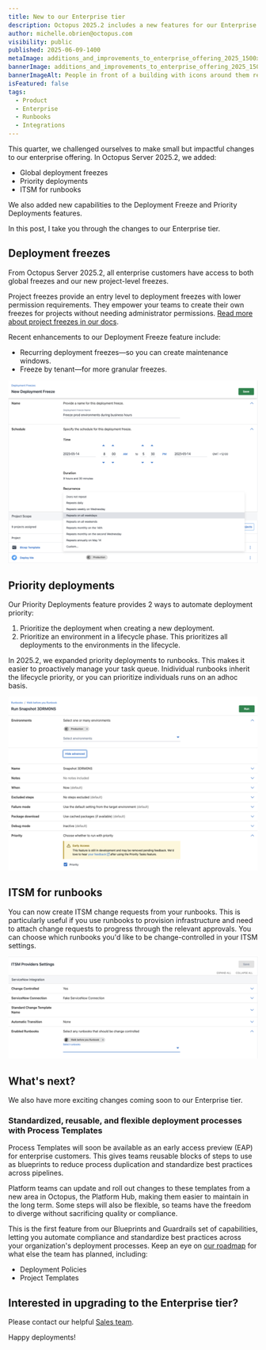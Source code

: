 ```yaml
---
title: New to our Enterprise tier
description: Octopus 2025.2 includes a new features for our Enterprise tier.
author: michelle.obrien@octopus.com
visibility: public
published: 2025-06-09-1400
metaImage: additions_and_improvements_to_enterprise_offering_2025_1500x800.jpg
bannerImage: additions_and_improvements_to_enterprise_offering_2025_1500x800.jpg
bannerImageAlt: People in front of a building with icons around them representing security and data.
isFeatured: false
tags: 
  - Product
  - Enterprise
  - Runbooks
  - Integrations
---
```


This quarter, we challenged ourselves to make small but impactful changes to our enterprise offering. In Octopus Server 2025.2, we added:

- Global deployment freezes 
- Priority deployments 
- ITSM for runbooks 

We also added new capabilities to the Deployment Freeze and Priority Deployments features.

In this post, I take you through the changes to our Enterprise tier.

## Deployment freezes

From Octopus Server 2025.2, all enterprise customers have access to both global freezes and our new project-level freezes. 

Project freezes provide an entry level to deployment freezes with lower permission requirements. They empower your teams to create their own freezes for projects without needing administrator permissions. [Read more about project freezes in our docs](https://octopus.com/docs/deployments/deployment-freezes/project-deployment-freezes).

Recent enhancements to our Deployment Freeze feature include:

- Recurring deployment freezes—so you can create maintenance windows.
- Freeze by tenant—for more granular freezes.

![Create Deployment Freeze window showing new functionality of recurring freezes](global-freeze.png)

## Priority deployments

Our Priority Deployments feature provides 2 ways to automate deployment priority:

1. Prioritize the deployment when creating a new deployment.
2. Prioritize an environment in a lifecycle phase. This prioritizes all deployments to the environments in the lifecycle.

In 2025.2, we expanded priority deployments to runbooks. This makes it easier to proactively manage your task queue. Inidividual runbooks inherit the lifecycle priority, or you can prioritize individuals runs on an adhoc basis.

![New Runbook run window showing new functionality of Priority Deployments for Runbooks](priority-runbooks.png)

## ITSM for runbooks

You can now create ITSM change requests from your runbooks. This is particularly useful if you use runbooks to provision infrastructure and need to attach change requests to progress through the relevant approvals. You can choose which runbooks you'd like to be change-controlled in your ITSM settings.

![ITSM settings window showing new functionality of ITSM for Runbooks](itsm-runbooks.png)

## What's next?

We also have more exciting changes coming soon to our Enterprise tier.

### Standardized, reusable, and flexible deployment processes with Process Templates

Process Templates will soon be available as an early access preview (EAP) for enterprise customers. This gives teams reusable blocks of steps to use as blueprints to reduce process duplication and standardize best practices across pipelines. 

Platform teams can update and roll out changes to these templates from a new area in Octopus, the Platform Hub, making them easier to maintain in the long term. Some steps will also be flexible, so teams have the freedom to diverge without sacrificing quality or compliance.     

This is the first feature from our Blueprints and Guardrails set of capabilities, letting you automate compliance and standardize best practices across your organization's deployment processes. Keep an eye on [our roadmap](https://roadmap.octopus.com/tabs/2-planned) for what else the team has planned, including:

- Deployment Policies
- Project Templates


## Interested in upgrading to the Enterprise tier?

Please contact our helpful [Sales team](mailto:sales@octopus.com).

Happy deployments!